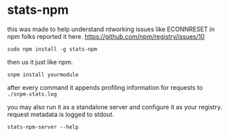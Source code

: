 # stats-npm

this was made to help understand ntworking issues like ECONNRESET in npm 
folks reported it here. https://github.com/npm/registry/issues/10


```
sudo npm install -g stats-npm
```

then us it just like npm.

```
snpm install yourmodule
```

after every command it appends profiling information for requests to  `./snpm-stats.log`


you may also run it as a standalone server and configure it as your registry. request metadata is logged to stdout.


```
stats-npm-server --help
```
